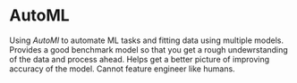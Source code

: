 # AutoML
Using *AutoMl* to automate ML tasks and fitting data using multiple models. Provides a good benchmark model so that you get a rough undewrstanding of the data and process ahead. Helps get a better picture of improving accuracy of the model. Cannot feature engineer like humans.
